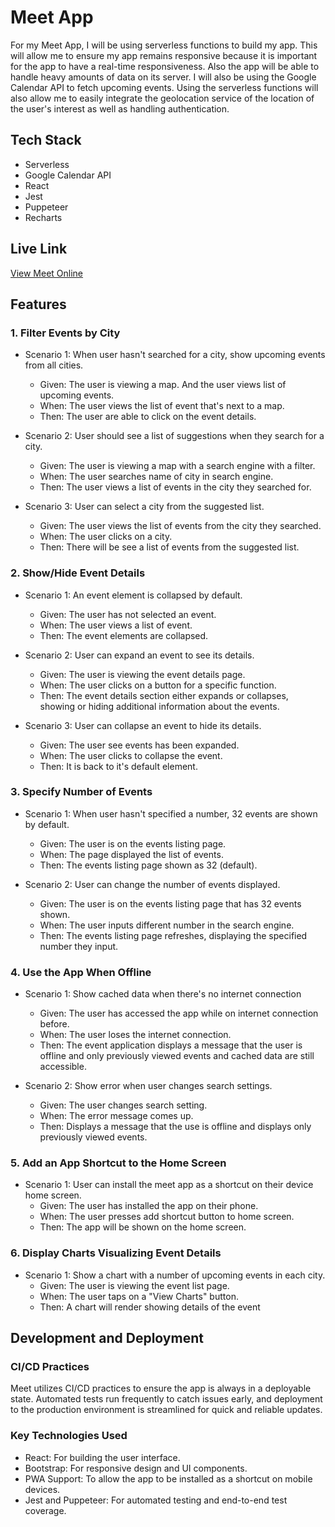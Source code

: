 # Meet App
For my Meet App, I will be using serverless functions to build my app. This will allow me to ensure my app remains responsive because it is important for the app to have a real-time responsiveness. Also the app will be able to handle heavy amounts of data on its server. I will also be using the Google Calendar API to fetch upcoming events. Using the serverless functions will also allow me to easily integrate the geolocation service of the location of the user's interest as well as handling authentication.

## Tech Stack
- Serverless
- Google Calendar API
- React
- Jest
- Puppeteer
- Recharts

## Live Link
[View Meet Online](https://rpark199.github.io/meet-app/)

## Features
### 1. Filter Events by City
- Scenario 1: When user hasn't searched for a city, show upcoming events from all cities.
  - Given: The user is viewing a map. And the user views list of upcoming events.
  - When: The user views the list of event that's next to a map.
  - Then: The user are able to click on the event details.

- Scenario 2: User should see a list of suggestions when they search for a city.
  - Given: The user is viewing a map with a search engine with a filter.
  - When: The user searches name of city in search engine.
  - Then: The user views a list of events in the city they searched for.

- Scenario 3: User can select a city from the suggested list.
  - Given: The user views the list of events from the city they searched.
  - When: The user clicks on a city.
  - Then: There will be see a list of events from the suggested list.

### 2. Show/Hide Event Details
- Scenario 1: An event element is collapsed by default.
  - Given: The user has not selected an event.
  - When: The user views a list of event.
  - Then: The event elements are collapsed.

- Scenario 2: User can expand an event to see its details.
  - Given: The user is viewing the event details page.
  - When: The user clicks on a button for a specific function.
  - Then: The event details section either expands or collapses, showing or hiding additional information about the events.

- Scenario 3: User can collapse an event to hide its details.
  - Given: The user see events has been expanded.
  - When: The user clicks to collapse the event.
  - Then: It is back to it's default element.

### 3. Specify Number of Events
- Scenario 1: When user hasn't specified a number, 32 events are shown by default.
  - Given: The user is on the events listing page.
  - When: The page displayed the list of events.
  - Then: The events listing page shown as 32 (default).

- Scenario 2: User can change the number of events displayed.
  - Given: The user is on the events listing page that has 32 events shown.
  - When: The user inputs different number in the search engine.
  - Then: The events listing page refreshes, displaying the specified number they input.

### 4. Use the App When Offline
- Scenario 1: Show cached data when there's no internet connection
  - Given: The user has accessed the app while on internet connection before. 
  - When: The user loses the internet connection.
  - Then: The event application displays a message that the user is offline and only previously viewed events and cached data are still accessible.

- Scenario 2: Show error when user changes search settings.
  - Given: The user changes search setting.
  - When: The error message comes up.
  - Then: Displays a message that the use is offline and displays only previously viewed events.

### 5. Add an App Shortcut to the Home Screen
- Scenario 1: User can install the meet app as a shortcut on their device home screen.
  - Given: The user has installed the app on their phone.
  - When: The user presses add shortcut button to home screen.
  - Then: The app will be shown on the home screen.

### 6. Display Charts Visualizing Event Details
- Scenario 1: Show a chart with a number of upcoming events in each city.
  - Given: The user is viewing the event list page.
  - When: The user taps on a "View Charts" button.
  - Then: A chart will render showing details of the event
 
## Development and Deployment

### CI/CD Practices
Meet utilizes CI/CD practices to ensure the app is always in a deployable state. Automated tests run frequently to catch issues early, and deployment to the production environment is streamlined for quick and reliable updates.

### Key Technologies Used
- React: For building the user interface.
- Bootstrap: For responsive design and UI components.
- PWA Support: To allow the app to be installed as a shortcut on mobile devices.
- Jest and Puppeteer: For automated testing and end-to-end test coverage.
